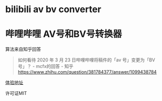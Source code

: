 # bilibili av bv converter
# 哔哩哔哩 AV号和BV号转换器

算法来自知乎回答

> 如何看待 2020 年 3 月 23 日哔哩哔哩将稿件的「av 号」变更为「BV 号」？ - mcfx的回答 - 知乎
> https://www.zhihu.com/question/381784377/answer/1099438784

[体验地址](https://ivanlulyf.github.io/bilibili-av-bv-converter/)

许可证MIT
